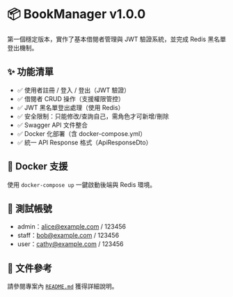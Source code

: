 # 📦 BookManager v1.0.0

第一個穩定版本，實作了基本借閱者管理與 JWT 驗證系統，並完成 Redis 黑名單登出機制。

## ✨ 功能清單

- ✅ 使用者註冊 / 登入 / 登出（JWT 驗證）
- ✅ 借閱者 CRUD 操作（支援權限管控）
- ✅ JWT 黑名單登出處理（使用 Redis）
- ✅ 安全限制：只能修改/查詢自己，需角色才可新增/刪除
- ✅ Swagger API 文件整合
- ✅ Docker 化部署（含 docker-compose.yml）
- ✅ 統一 API Response 格式（ApiResponseDto）

## 🐳 Docker 支援

使用 `docker-compose up` 一鍵啟動後端與 Redis 環境。

## 🧪 測試帳號

- admin：alice@example.com / 123456
- staff：bob@example.com / 123456
- user：cathy@example.com / 123456

## 📁 文件參考

請參閱專案內 [`README.md`](./RELEASE_NOTES.md) 獲得詳細說明。
